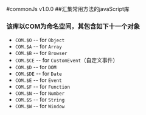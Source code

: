 #commonJs v1.0.0
##汇集常用方法的javaScript库
### 该库以COM为命名空间，其包含如下十一个对象
* `COM.$O` -- for `Object`
* `COM.$A` -- for `Array`
* `COM.$B` -- for `Browser`
* `COM.$CE` -- for `CustomEvent`（自定义事件）
* `COM.$D` -- for `DOM` 
* `COM.$DE` -- for `Date`
* `COM.$E` -- for `Event`
* `COM.$F` -- for `Function`
* `COM.$N` -- for `Number`
* `COM.$S` -- for `String`
* `COM.$W` -- for `Window`
